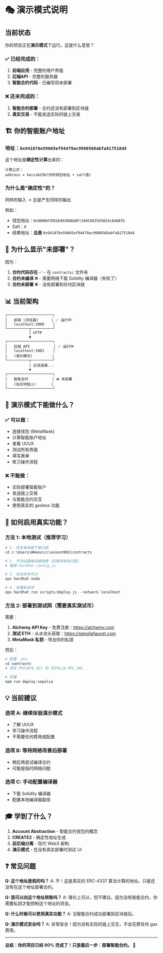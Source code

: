 # 🎭 演示模式说明

## 当前状态

你的项目正在**演示模式**下运行。这是什么意思？

### ✅ 已经完成的：
1. **前端应用** - 完整的用户界面
2. **后端API** - 完整的服务器
3. **智能合约代码** - 已编写但未部署

### ❌ 还未完成的：
1. **智能合约部署** - 合约还没有部署到区块链
2. **真实交易** - 不能发送实际的链上交易

## 🏗️ 你的智能账户地址

### 地址：`0x941076e59665ef94479ac9980568abfa817518d4`

这个地址是**确定性计算**出来的：

```
计算公式：
address = keccak256(你的钱包地址 + salt值)
```

### 为什么是"确定性"的？

同样的输入 → 总是产生同样的输出

例如：
- 钱包地址：`0x9800d7092Ad9308Ab8Fc344C8925d3824c846B7b`
- Salt：`0`
- 结果地址：**总是** `0x941076e59665ef94479ac9980568abfa817518d4`

## 🤔 为什么显示"未部署"？

因为：

1. **合约代码存在** ✅ - 在 `contracts/` 文件夹
2. **合约未编译** ❌ - 需要网络下载 Solidity 编译器（失败了）
3. **合约未部署** ❌ - 没有部署到任何区块链

## 📊 当前架构

```
┌─────────────────────┐
│   前端 (浏览器)      │ ✅ 运行中
│   localhost:3000    │
└──────────┬──────────┘
           │ HTTP
           ▼
┌─────────────────────┐
│   后端 API           │ ✅ 运行中
│   localhost:3001    │
│   (演示模式)         │
└──────────┬──────────┘
           │ 应该连接...
           ▼
┌─────────────────────┐
│   智能合约           │ ❌ 未部署
│   (在区块链上)       │
└─────────────────────┘
```

## 🎯 演示模式下能做什么？

### ✅ 可以做：
- 连接钱包 (MetaMask)
- 计算智能账户地址
- 查看 UI/UX
- 测试所有界面
- 填写表单
- 练习操作流程

### ❌ 不能做：
- 实际部署智能账户
- 发送链上交易
- 与智能合约交互
- 使用真实的 gasless 功能

## 🚀 如何启用真实功能？

### 方法 1: 本地测试（推荐学习）

```powershell
# 1. 修复编译器下载问题
cd c:\Users\HHaou\cc\acount002\contracts

# 2. 手动设置编译器镜像（如果网络有问题）
# 编辑 hardhat.config.js

# 3. 启动本地节点
npx hardhat node

# 4. 部署到本地
npx hardhat run scripts/deploy.js --network localhost
```

### 方法 2: 部署到测试网（需要真实测试币）

需要：
1. **Alchemy API Key** - 免费注册：https://alchemy.com
2. **测试 ETH** - 从水龙头获取：https://sepoliafaucet.com
3. **MetaMask 私钥** - 导出你的私钥

然后：
```powershell
# 配置 .env
cd contracts
# 填写 PRIVATE_KEY 和 SEPOLIA_RPC_URL

# 部署
npm run deploy:sepolia
```

## 💡 当前建议

### 选项 A: 继续体验演示模式
- 了解 UI/UX
- 学习操作流程
- 不需要任何费用或配置

### 选项 B: 等待网络改善后部署
- 稍后再尝试编译合约
- 可能是临时网络问题

### 选项 C: 手动配置编译器
- 下载 Solidity 编译器
- 配置本地编译器路径

## 🎓 学到了什么？

1. **Account Abstraction** - 智能合约钱包的概念
2. **CREATE2** - 确定性地址生成
3. **前后端分离** - 现代 Web3 架构
4. **演示模式** - 在没有真实部署时测试 UI

## ❓ 常见问题

**Q: 这个地址是假的吗？**
A: 不！这是真实的 ERC-4337 算法计算的地址。只是还没有在这个地址部署合约。

**Q: 我可以向这个地址转账吗？**
A: 理论上可以，但不建议。因为没有智能合约，你需要私钥才能控制这个地址的资金。

**Q: 什么时候可以使用真实功能？**
A: 当智能合约成功部署到区块链后。

**Q: 演示模式安全吗？**
A: 非常安全！因为没有实际的链上交互，不会花费任何 gas 费用。

---

**总结：你的项目已经 90% 完成了！只差最后一步：部署智能合约。** 🎉
